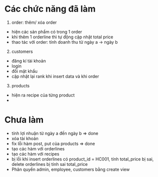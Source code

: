 # Các chức năng đã làm
1.  order: thêm/ xóa order
- hiện các sản phẩm có trong 1 order
- khi thêm 1 orderline thì tự động cập nhật total price
- thao tác với order: tính doanh thu từ ngày a -> ngày b

2. customers
- đăng kí tài khoản
- login
-  đổi mật khẩu
- cập nhật lại rank khi insert data và khi order

3. products
- hiện ra recipe của từng product
- 

# Chưa làm
- tính lợi nhuận từ ngày a đến ngày b           => done
- xóa tài khoản
- fix lỗi hàm post, put của products            => done
- tạo các hàm với orderlines
- tạo các hàm với recipes
- bị lỗi khi insert orderlines có product_id = HC001, tính total_price bị sai, delete orderlines bị tính sai total_price
- Phân quyền admin, employee, customers bằng create view 
